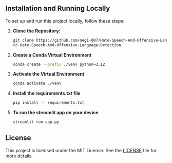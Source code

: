 ## Installation and Running Locally

To set up and run this project locally, follow these steps:

1. **Clone the Repository:**
    ```bash
    git clone https://github.com/negi-007/Hate-Speech-And-Offensive-Language-Detection.git
    cd Hate-Speech-And-Offensive-Language-Detection
    ```
    
2. **Create a Conda Virtual Environment**
    ```bash
    conda create --prefix ./venv python=3.12
    ```

3. **Activate the Virtual Environment**
    ```bash
    conda activate ./venv
    ```

4. **Install the requirements.txt file**
    ```bash
    pip install -r requirements.txt
    ```

5. **To run the streamlit app on your device**
    ```bash
    streamlit run app.py
    ```
## License

This project is licensed under the MIT License. See the [LICENSE](LICENSE) file for more details.